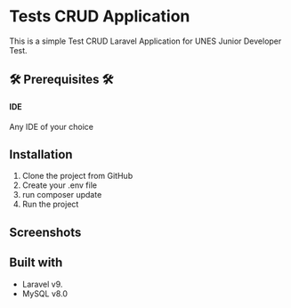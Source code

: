 
# Tests CRUD Application
This is a simple Test CRUD Laravel Application for UNES Junior Developer Test. 

## 🛠️ Prerequisites 🛠️
#### IDE
Any IDE of your choice


## Installation

1. Clone the project from GitHub
2. Create your .env file 
3. run composer update
4. Run the project





## Screenshots
 


## Built with
- Laravel v9.
- MySQL v8.0
 

  

